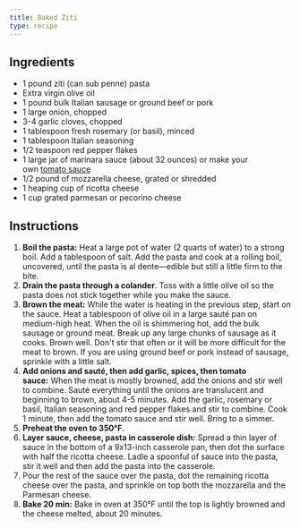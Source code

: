 ```yaml
---
title: Baked Ziti
type: recipe
---
```


## **Ingredients**

- 1 pound ziti (can sub penne) pasta
- Extra virgin olive oil
- 1 pound bulk Italian sausage or ground beef or pork
- 1 large onion, chopped
- 3-4 garlic cloves, chopped
- 1 tablespoon fresh rosemary (or basil), minced
- 1 tablespoon Italian seasoning
- 1/2 teaspoon red pepper flakes
- 1 large jar of marinara sauce (about 32 ounces) or make your own [tomato sauce](https://www.simplyrecipes.com/recipes/basic_tomato_sauce/)
- 1/2 pound of mozzarella cheese, grated or shredded
- 1 heaping cup of ricotta cheese
- 1 cup grated parmesan or pecorino cheese

## **Instructions**

1.  **Boil the pasta:** Heat a large pot of water (2 quarts of water) to a strong boil. Add a tablespoon of salt. Add the pasta and cook at a rolling boil, uncovered, until the pasta is al dente—edible but still a little firm to the bite.
2. **Drain the pasta through a colander**. Toss with a little olive oil so the pasta does not stick together while you make the sauce.
3. **Brown the meat:** While the water is heating in the previous step, start on the sauce. Heat a tablespoon of olive oil in a large sauté pan on medium-high heat. When the oil is shimmering hot, add the bulk sausage or ground meat. Break up any large chunks of sausage as it cooks. Brown well.  Don't stir that often or it will be more difficult for the meat to brown. If you are using ground beef or pork instead of sausage, sprinkle with a little salt.
4. **Add onions and sauté, then add garlic, spices, then tomato sauce:** When the meat is mostly browned, add the onions and stir well to combine. Sauté everything until the onions are translucent and beginning to brown, about 4-5 minutes. Add the garlic, rosemary or basil, Italian seasoning and red pepper flakes and stir to combine. Cook 1 minute, then add the tomato sauce and stir well. Bring to a simmer.
5. **Preheat the oven to 350°F.**
6. **Layer sauce, cheese, pasta in casserole dish:** Spread a thin layer of sauce in the bottom of a 9x13-inch casserole pan, then dot the surface with half the ricotta cheese. Ladle a spoonful of sauce into the pasta, stir it well and then add the pasta into the casserole.
7. Pour the rest of the sauce over the pasta, dot the remaining ricotta cheese over the pasta, and sprinkle on top both the mozzarella and the Parmesan cheese.
8. **Bake 20 min:** Bake in oven at 350°F until the top is lightly browned and the cheese melted, about 20 minutes.
